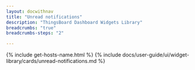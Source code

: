 ```yaml
---
layout: docwithnav
title: "Unread notifications"
description: "ThingsBoard Dashboard Widgets Library"
breadcrumbs: "true"
breadcrumbs-steps: "2"

---
```

{% include get-hosts-name.html %}
{% include docs/user-guide/ui/widget-library/cards/unread-notifications.md %}
